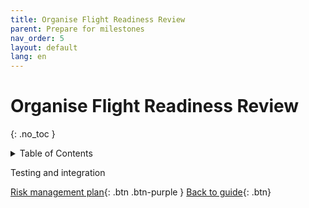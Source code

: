 ```yaml
---
title: Organise Flight Readiness Review
parent: Prepare for milestones
nav_order: 5
layout: default
lang: en
---
```


# Organise Flight Readiness Review
{: .no_toc }

<details markdown="block">
<summary>Table of Contents</summary>

- Table of Contents
{:toc}

</details>

Testing and integration


[Risk management plan]({{site.url}}/project-managers/pm-risk-mgmt-plan/){: .btn .btn-purple }
[Back to guide]({{site.url}}//pm/guide#how-to){: .btn}